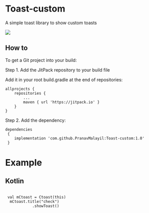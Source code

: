 # Toast-custom
A simple toast library to show custom toasts

[![](https://jitpack.io/v/PranavMalayil/Toast-custom.svg)](https://jitpack.io/#PranavMalayil/Toast-custom)
  
  
## How to ##
To get a Git project into your build:

Step 1. Add the JitPack repository to your build file

Add it in your root build.gradle at the end of repositories:

	allprojects {
		repositories {
			...
			maven { url 'https://jitpack.io' }
		}
	}
Step 2. 
Add the dependency:
<pre><code>dependencies
 { 
    implementation 'com.github.PranavMalayil:Toast-custom:1.0'
 }</code></pre>
 
 # Example #
 
 ## Kotlin ##
 
 <pre><code>
 val mCtoast = Ctoast(this)
  mCtoast.title("check")
            .showToast()
 </code></pre>

